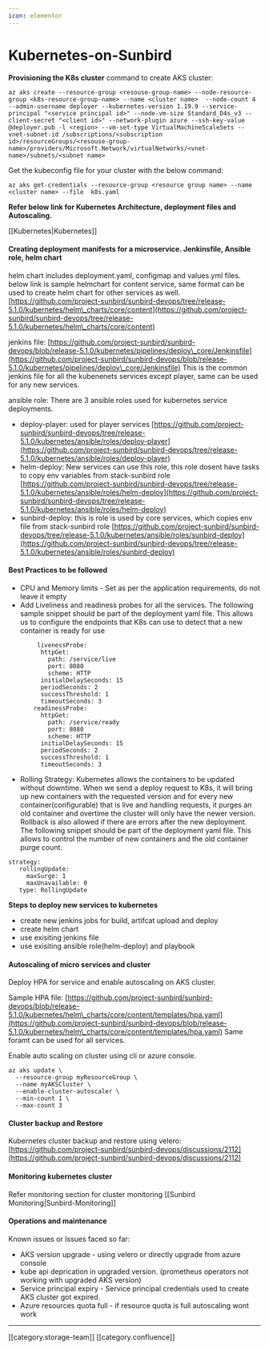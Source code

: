 ```yaml
---
icon: elementor
---
```


# Kubernetes-on-Sunbird

**Provisioning the K8s cluster** command to create AKS cluster:

```
az aks create --resource-group <resouse-group-name> --node-resource-group <k8s-resource-group-name> --name <cluster name>  --node-count 4 --admin-username deployer --kubernetes-version 1.19.9 --service-principal "<service principal id>" --node-vm-size Standard_D4s_v3 --client-secret "<client id>" --network-plugin azure --ssh-key-value @deployer.pub -l <region> --vm-set-type VirtualMachineScaleSets --vnet-subnet-id /subscriptions/<subscription id>/resourceGroups/<resouse-group-name>/providers/Microsoft.Network/virtualNetworks/<vnet-name>/subnets/<subnet name>
```

Get the kubeconfig file for your cluster with the below command:

```
az aks get-credentials --resource-group <resource group name> --name <cluster name> --file  k8s.yaml
```

**Refer below link for Kubernetes Architecture, deployment files and Autoscaling.**

\[\[Kubernetes|Kubernetes]]

#### Creating deployment manifests for a microservice. Jenkinsfile, Ansible role, helm chart

helm chart includes deployment.yaml, configmap and values.yml files. below link is sample helmchart for content service, same format can be used to create helm chart for other services as well. [https://github.com/project-sunbird/sunbird-devops/tree/release-5.1.0/kubernetes/helm\_charts/core/content](https://github.com/project-sunbird/sunbird-devops/tree/release-5.1.0/kubernetes/helm\_charts/core/content)

jenkins file: [https://github.com/project-sunbird/sunbird-devops/blob/release-5.1.0/kubernetes/pipelines/deploy\_core/Jenkinsfile](https://github.com/project-sunbird/sunbird-devops/blob/release-5.1.0/kubernetes/pipelines/deploy\_core/Jenkinsfile) This is the common jenkins file for all the kubenenets services except player, same can be used for any new services.

ansible role: There are 3 ansible roles used for kubernetes service deployments.

* deploy-player: used for player services [https://github.com/project-sunbird/sunbird-devops/tree/release-5.1.0/kubernetes/ansible/roles/deploy-player](https://github.com/project-sunbird/sunbird-devops/tree/release-5.1.0/kubernetes/ansible/roles/deploy-player)
* helm-deploy: New services can use this role, this role dosent have tasks to copy env variables from stack-sunbird role [https://github.com/project-sunbird/sunbird-devops/tree/release-5.1.0/kubernetes/ansible/roles/helm-deploy](https://github.com/project-sunbird/sunbird-devops/tree/release-5.1.0/kubernetes/ansible/roles/helm-deploy)
* sunbird-deploy: this is role is used by core services, which copies env file from stack-sunbird role [https://github.com/project-sunbird/sunbird-devops/tree/release-5.1.0/kubernetes/ansible/roles/sunbird-deploy](https://github.com/project-sunbird/sunbird-devops/tree/release-5.1.0/kubernetes/ansible/roles/sunbird-deploy)

#### Best Practices to be followed

* CPU and Memory limits - Set as per the application requirements, do not leave it empty
* Add Liveliness and readiness probes for all the services. The following sample snippet should be part of the deployment yaml file. This allows us to configure the endpoints that K8s can use to detect that a new container is ready for use

```
        livenessProbe:      
         httpGet:
           path: /service/live
           port: 8080  
           scheme: HTTP
         initialDelaySeconds: 15   
         periodSeconds: 2
         successThreshold: 1
         timeoutSeconds: 3
       readinessProbe:
         httpGet:
           path: /service/ready
           port: 8080
           scheme: HTTP
         initialDelaySeconds: 15   
         periodSeconds: 2
         successThreshold: 1
         timeoutSeconds: 3
```

* Rolling Strategy: Kubernetes allows the containers to be updated without downtime. When we send a deploy request to K8s, it will bring up new containers with the requested version and for every new container(configurable) that is live and handling requests, it purges an old container and overtime the cluster will only have the newer version. Rollback is also allowed if there are errors after the new deployment. The following snippet should be part of the deployment yaml file. This allows to control the number of new containers and the old container purge count.

```
strategy:
   rollingUpdate:
     maxSurge: 1
     maxUnavailable: 0
   type: RollingUpdate
```

**Steps to deploy new services to kubernetes**

* create new jenkins jobs for build, artifcat upload and deploy
* create helm chart
* use exisiting jenkins file
* use exisiting ansible role(helm-deploy) and playbook

#### Autoscaling of micro services and cluster

Deploy HPA for service and enable autoscaling on AKS cluster.

Sample HPA file: [https://github.com/project-sunbird/sunbird-devops/blob/release-5.1.0/kubernetes/helm\_charts/core/content/templates/hpa.yaml](https://github.com/project-sunbird/sunbird-devops/blob/release-5.1.0/kubernetes/helm\_charts/core/content/templates/hpa.yaml) Same foramt can be used for all services.

Enable auto scaling on cluster using cli or azure console.

```
az aks update \
  --resource-group myResourceGroup \
  --name myAKSCluster \
  --enable-cluster-autoscaler \
  --min-count 1 \
  --max-count 3
```

#### Cluster backup and Restore

Kubernetes cluster backup and restore using velero: [https://github.com/project-sunbird/sunbird-devops/discussions/2112](https://github.com/project-sunbird/sunbird-devops/discussions/2112)

#### Monitoring kubernetes cluster

Refer monitoring section for cluster monitoring \[\[Sunbird Monitoring|Sunbird-Monitoring]]

#### Operations and maintenance

Known issues or Issues faced so far:

* AKS version upgrade - using velero or directly upgrade from azure console
* kube api deprication in upgraded version. (prometheus operators not working with upgraded AKS version)
* Service principal expiry - Service principal credentials used to create AKS cluster got expired.
* Azure resources quota full - if resource quota is full autoscaling wont work

***

\[\[category.storage-team]] \[\[category.confluence]]
